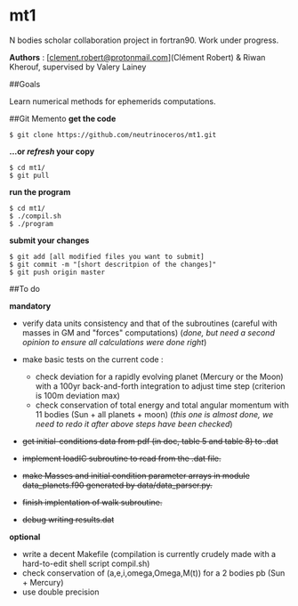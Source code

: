 # mt1
N bodies scholar collaboration project in fortran90. Work under progress.

**Authors** : [clement.robert@protonmail.com](Clément Robert) & Riwan Kherouf, supervised by Valery Lainey

##Goals

Learn numerical methods for ephemerids computations.

##Git Memento
**get the code**
  
    $ git clone https://github.com/neutrinoceros/mt1.git

**...or *refresh* your copy**

    $ cd mt1/
    $ git pull

**run the program**

    $ cd mt1/
    $ ./compil.sh
    $ ./program

**submit your changes**
  
    $ git add [all modified files you want to submit]
    $ git commit -m "[short descritpion of the changes]"
    $ git push origin master

##To do

**mandatory**

* verify data units consistency and that of the subroutines (careful with masses in GM and "forces" computations) (*done, but need a second opinion to ensure all calculations were done right*) 
* make basic tests on the current code :
  - check deviation for a rapidly evolving planet (Mercury or the Moon) with a 100yr back-and-forth integration to adjust time step (criterion is 100m deviation max)
  - check conservation of total energy and total angular momentum with 11 bodies (Sun + all planets + moon) (*this one is almost done, we need to redo it after above steps have been checked*)

* ~~get initial-conditions data from pdf (in doc, table 5 and table 8) to .dat~~
* ~~implement loadIC subroutine to read from the .dat file.~~
* ~~make Masses and initial condition parameter arrays in module data_planets.f90 generated by data/data_parser.py.~~
* ~~finish implentation of walk subroutine.~~
* ~~debug writing results.dat~~

**optional**

* write a decent Makefile (compilation is currently crudely made with a hard-to-edit shell script compil.sh)
* check conservation of (a,e,i,omega,Omega,M(t)) for a 2 bodies pb (Sun + Mercury)
* use double precision

